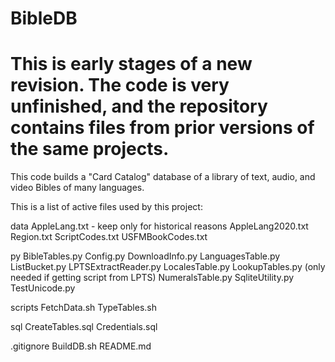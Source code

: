 # BibleDB
# This is early stages of a new revision. The code is very unfinished, and the repository contains files from prior versions of the same projects. 
This code builds a "Card Catalog" database of a library of text, audio, and video Bibles of many languages.

This is a list of active files used by this project:

data
	AppleLang.txt - keep only for historical reasons
	AppleLang2020.txt
	Region.txt
	ScriptCodes.txt
	USFMBookCodes.txt

py
	BibleTables.py
	Config.py
	DownloadInfo.py
	LanguagesTable.py
	ListBucket.py
	LPTSExtractReader.py
	LocalesTable.py
	LookupTables.py (only needed if getting script from LPTS)
	NumeralsTable.py
	SqliteUtility.py
	TestUnicode.py

scripts
	FetchData.sh
	TypeTables.sh

sql
	CreateTables.sql
	Credentials.sql

.gitignore
BuildDB.sh
README.md


